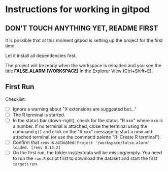 # Instructions for working in gitpod

## DON'T TOUCH ANYTHING YET, README FIRST

It is possible that at this moment gitpod is setting up the project for the first time.

Let it install all dependencies first.

The project will be ready when the workspace is reloaded and you see the title **FALSE.ALARM (WORKSPACE)** in the Explorer View (Ctrl+Shift+E).

## First Run

Checklist:

-   [ ] Ignore a warning about "X extensions are suggested but..."
-   [ ] The R terminal is started.
-   [ ] In the status bar (down-right), check for the status "R xxx" where xxx is a number. If no terminal is attached, close the terminal using the command `q()` and click on the "R xxx" message to start a new and attached terminal (or use the command palette "R: Create R terminal").
-   [ ] Confirm that `renv` is activated: `Project '/workspace/false.alarm' loaded. [renv 0.13.2]`
-   [ ] On the first run, the folder inst/extdata will be missing/empty. You need to run the `run.R` script first to download the dataset and start the first `targets` run.
